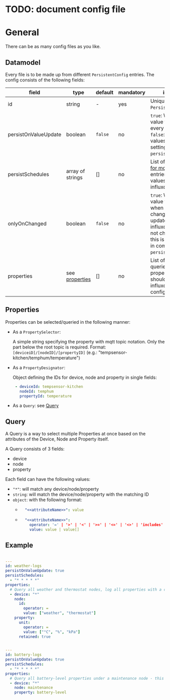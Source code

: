 # TODO: document config file

# General
There can be as many config files as you like.

## Datamodel
Every file is to be made up from different `PersistentConfig` entries.
The config consists of the following fields:

<!-- |-----|--------|---------| -->
|field|type|default|mandatory|information|
|-----|-----|-----|-----|------|
|id|string| - | yes | Unique id for the `PersistentConfig`.|
|persistOnValueUpdate| boolean| `false` | no | `true`: Write a new value to influxdb for every value change. `false`: only write new values based on settings in `persistSchedules`.
|persistSchedules|array of strings| [] | no | List of 'cron' ([see here for more detail](https://crontab.guru/)) entries at which values are written to influxdb.|
|onlyOnChanged|boolean | `false` | no | `true`: Write a new value to influxdb only when the value changed. `false`: update the value to influxdb even if it did not change. (Note: this is only considered in combination with `persistOnValueUpdate`)
|properties| see [properties](#properties)| [] | no | List of queries/selectors to properties which should be persistet to influxdb based on this configuration.


## Properties
Properties can be selected/queried in the following manner:

- As a `PropertySelector`:
  
  A simple string specifying the property with mqtt topic notation. Only the part below the root topic is required.
  Format: `[deviceiD]/[nodeID]/[propertyID]` (e.g.: "tempsensor-kitchen/temphum/temperature")


- As a `PropertyDesignator`:
  
  Object defining the IDs for device, node and property in single fields:
  ```yaml
   - deviceId: tempsensor-kitchen
     nodeId: temphum
     propertyId: temperature
  ```


- As a `Query`: see [Query](#query)
  

## Query
A Query is a way to select multiple Properties at once based on the attributes of the Device, Node and Property itself.

A Query consists of 3 fields:
 - device
 - node
 - property

Each field can have the following values:
- `"*"`: will match any device/node/property
- `string`: will match the device/node/property with the matching ID
- `object`: with the following format:
  - ```yaml 
      "<<attributeName>>": value 
    ``` 
  - ```yaml
      "<<attributeName>>":
        operator: '=' | '>' | '<' | '>=' | '<=' | '<>' | 'includes' | 'includesAny' | 'includesAll' | 'includesNone' | 'matchAlways'
        value: value | value[]

    ```



## Example
```yaml

---
id: weather-logs
persistOnValueUpdate: true
persistSchedules:
  - "* * * * *"
properties:
  # Query all weather and thermostat nodes, log all properties with a celcius, percentage and pressure unit setting
  - device: "*"
    node: 
      id: 
        operator: =
        value: ["weather", "thermostat"]
    property: 
      unit:
        operator: =
        value: ["°C", "%", "kPa"]
      retained: true


---
id: battery-logs
persistOnValueUpdate: true
persistSchedules:
  - "* * * * *"
properties:
  # Query all battery-level properties under a maintenance node - this could also be part of the upper weather-logs config
  - device: "*"
    node: maintenance
    property: battery-level



```

